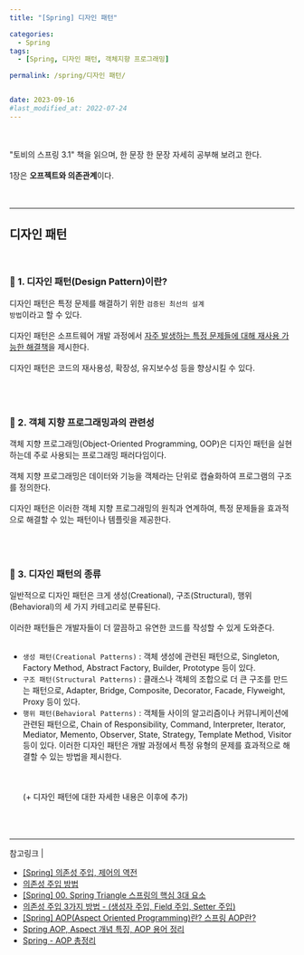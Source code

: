 ```yaml
---
title: "[Spring] 디자인 패턴"

categories:
  - Spring
tags:
  - [Spring, 디자인 패턴, 객체지향 프로그래밍]

permalink: /spring/디자인 패턴/


date: 2023-09-16
#last_modified_at: 2022-07-24
---
```

<br><br>
"토비의 스프링 3.1" 책을 읽으며, 한 문장 한 문장 자세히 공부해 보려고 한다.<br><br>
1장은 **오프젝트와 의존관계**이다.
<br><br><br>

---

## 디자인 패턴
<br>

### 📌 1. 디자인 패턴(Design Pattern)이란?

디자인 패턴은 특정 문제를 해결하기 위한 <code>검증된 최선의 설계 방법</code>이라고 할 수 있다.<br><br>
디자인 패턴은 소프트웨어 개발 과정에서 <u>자주 발생하는 특정 문제들에 대해 재사용 가능한 해결책</u>을 제시한다. <br><br>
디자인 패턴은 코드의 재사용성, 확장성, 유지보수성 등을 향상시킬 수 있다.<br><br><br><br>


### 📌 2. 객체 지향 프로그래밍과의 관련성
객체 지향 프로그래밍(Object-Oriented Programming, OOP)은 디자인 패턴을 실현하는데 주로 사용되는 프로그래밍 패러다임이다.<br><br>
객체 지향 프로그래밍은 데이터와 기능을 객체라는 단위로 캡슐화하여 프로그램의 구조를 정의한다.<br><br>
디자인 패턴은 이러한 객체 지향 프로그래밍의 원칙과 연계하여, 특정 문제들을 효과적으로 해결할 수 있는 패턴이나 템플릿을 제공한다.
<br><br><br><br>

### 📌 3. 디자인 패턴의 종류
일반적으로 디자인 패턴은 크게 생성(Creational), 구조(Structural), 행위(Behavioral)의 세 가지 카테고리로 분류된다.<br><br>
이러한 패턴들은 개발자들이 더 깔끔하고 유연한 코드를 작성할 수 있게 도와준다.<br><br>


- <code>생성 패턴(Creational Patterns)</code> : 객체 생성에 관련된 패턴으로, Singleton, Factory Method, Abstract Factory, Builder, Prototype 등이 있다.
- <code>구조 패턴(Structural Patterns)</code> : 클래스나 객체의 조합으로 더 큰 구조를 만드는 패턴으로, Adapter, Bridge, Composite, Decorator, Facade, Flyweight, Proxy 등이 있다.
- <code>행위 패턴(Behavioral Patterns)</code> : 객체들 사이의 알고리즘이나 커뮤니케이션에 관련된 패턴으로, Chain of Responsibility, Command, Interpreter, Iterator, Mediator, Memento, Observer, State, Strategy, Template Method, Visitor 등이 있다.
이러한 디자인 패턴은 개발 과정에서 특정 유형의 문제를 효과적으로 해결할 수 있는 방법을 제시한다.
<br><br><br><br>
(+ 디자인 패턴에 대한 자세한 내용은 이후에 추가)
<br><br><br><br>

---
참고링크 | <br>
- [[Spring] 의존성 주입, 제어의 역전](https://velog.io/@damiano1027/Spring-%EC%9D%98%EC%A1%B4%EC%84%B1-%EC%A3%BC%EC%9E%85-%EC%A0%9C%EC%96%B4%EC%9D%98-%EC%97%AD%EC%A0%84)
- [의존성 주입 방법](https://ittrue.tistory.com/227)
- [[Spring] 00. Spring Triangle 스프링의 핵심 3대 요소](https://tailerbox.tistory.com/42)
- [의존성 주입 3가지 방법 - (생성자 주입, Field 주입, Setter 주입)](https://dev-coco.tistory.com/70)
- [[Spring] AOP(Aspect Oriented Programming)란? 스프링 AOP란?](https://code-lab1.tistory.com/193)
- [Spring AOP, Aspect 개념 특징, AOP 용어 정리](https://shlee0882.tistory.com/206)
- [Spring - AOP 총정리](https://velog.io/@backtony/Spring-AOP-%EC%B4%9D%EC%A0%95%EB%A6%AC)
<br><br><br>
